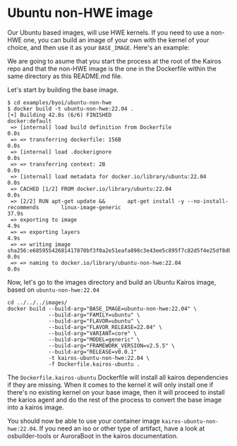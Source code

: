 # Ubuntu non-HWE image

Our Ubuntu based images, will use HWE kernels. If you need to use a non-HWE one, you can build an image of your own with the kernel of your choice, and then use it as your `BASE_IMAGE`. Here's an example:

We are going to asume that you start the process at the root of the Kairos repo and that the non-HWE image is the one in the Dockerfile within the same directory as this README.md file.

Let's start by building the base image.

```
$ cd examples/byoi/ubuntu-non-hwe
$ docker build -t ubuntu-non-hwe:22.04 .
[+] Building 42.8s (6/6) FINISHED                                                                                                                            docker:default
 => [internal] load build definition from Dockerfile                                                                                                                   0.0s
 => => transferring dockerfile: 156B                                                                                                                                   0.0s
 => [internal] load .dockerignore                                                                                                                                      0.0s
 => => transferring context: 2B                                                                                                                                        0.0s
 => [internal] load metadata for docker.io/library/ubuntu:22.04                                                                                                        0.0s
 => CACHED [1/2] FROM docker.io/library/ubuntu:22.04                                                                                                                   0.0s
 => [2/2] RUN apt-get update &&       apt-get install -y --no-install-recommends       linux-image-generic                                                            37.9s
 => exporting to image                                                                                                                                                 4.9s
 => => exporting layers                                                                                                                                                4.9s
 => => writing image sha256:e68595542681417870bf3f0a2e51eafa898c3e43ee5c895f7c82d5f4e25df8db                                                                           0.0s 
 => => naming to docker.io/library/ubuntu-non-hwe:22.04                                                                                                                0.0s
```

Now, let's go to the images directory and build an Ubuntu Kairos image, based on `ubuntu-non-hwe:22.04`

```
cd ../../../images/
docker build --build-arg="BASE_IMAGE=ubuntu-non-hwe:22.04" \
             --build-arg="FAMILY=ubuntu" \
             --build-arg="FLAVOR=ubuntu" \
             --build-arg="FLAVOR_RELEASE=22.04" \
             --build-arg="VARIANT=core" \
             --build-arg="MODEL=generic" \
             --build-arg="FRAMEWORK_VERSION=v2.5.5" \
             --build-arg="RELEASE=v0.0.1" 
             -t kairos-ubuntu-non-hwe:22.04 \
             -f Dockerfile.kairos-ubuntu .
```

The `Dockerfile.kairos-ubuntu` Dockerfile will install all kairos dependencies if they are missing. When it comes to the kernel it will only install one if there's no existing kernel on your base image, then it will proceed to install the karios agent and do the rest of the process to convert the base image into a kairos image.

You should now be able to use your container image `kairos-ubuntu-non-hwe:22.04`. If you need an iso or other type of artifact, have a look at osbuilder-tools or AuroraBoot in the kairos documentation.